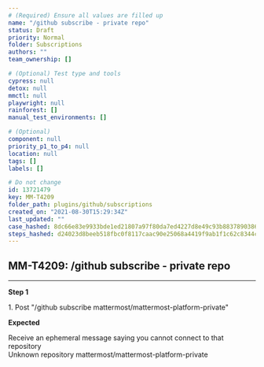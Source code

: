 ```yaml
---
# (Required) Ensure all values are filled up
name: "/github subscribe - private repo"
status: Draft
priority: Normal
folder: Subscriptions
authors: ""
team_ownership: []

# (Optional) Test type and tools
cypress: null
detox: null
mmctl: null
playwright: null
rainforest: []
manual_test_environments: []

# (Optional)
component: null
priority_p1_to_p4: null
location: null
tags: []
labels: []

# Do not change
id: 13721479
key: MM-T4209
folder_path: plugins/github/subscriptions
created_on: "2021-08-30T15:29:34Z"
last_updated: ""
case_hashed: 8dc66e83e9933bde1ed21807a97f80da7ed4227d8e49c93b88378903862f10b0a5744e34829aa7e6209dc583e2cf3bf2
steps_hashed: d24023d8beeb518fbc0f8117caac90e25068a4419f9ab1f1c62c8344ca21c937b4ce5edfa0680892e56da7011482d9cb
---
```


## MM-T4209: /github subscribe - private repo

---

**Step 1**

1\. Post "/github subscribe mattermost/mattermost-platform-private"

**Expected**

Receive an ephemeral message saying you cannot connect to that repository\
Unknown repository mattermost/mattermost-platform-private
